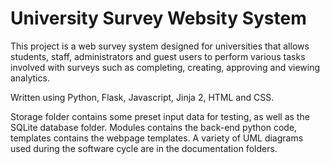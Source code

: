 # University Survey Websity System

This project is a web survey system designed for universities that allows students, staff, administrators and guest users to perform various tasks involved with surveys such as completing, creating, approving and viewing analytics.

Written using Python, Flask, Javascript, Jinja 2, HTML and CSS.

Storage folder contains some preset input data for testing, as well as the SQLite database folder.
Modules contains the back-end python code, templates contains the webpage templates.
A variety of UML diagrams used during the software cycle are in the documentation folders.
